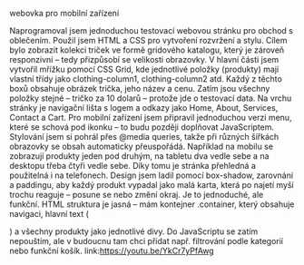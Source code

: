 webovka pro mobilní zařízení 

Naprogramoval jsem jednoduchou testovací webovou stránku pro obchod s oblečením. Použil jsem HTML a CSS pro vytvoření rozvržení a stylu. Cílem bylo zobrazit kolekci triček ve formě gridového katalogu, který je zároveň responzivní – tedy přizpůsobí se velikosti obrazovky.
V hlavní části jsem vytvořil mřížku pomocí CSS Grid, kde jednotlivé položky (produkty) mají vlastní třídy jako clothing-column1, clothing-column2 atd. Každý z těchto boxů obsahuje obrázek trička, jeho název a cenu. Zatím jsou všechny položky stejné – tričko za 10 dolarů – protože jde o testovací data.
Na vrchu stránky je navigační lišta s logem a odkazy jako Home, About, Services, Contact a Cart. Pro mobilní zařízení jsem připravil jednoduchou verzi menu, které se schová pod ikonku – to budu později doplňovat JavaScriptem.
Stylování jsem si pohrál přes @media queries, takže při různých šířkách obrazovky se obsah automaticky přeuspořádá. Například na mobilu se zobrazují produkty jeden pod druhým, na tabletu dva vedle sebe a na desktopu třeba čtyři vedle sebe. Díky tomu je stránka přehledná a použitelná i na telefonech.
Design jsem ladil pomocí box-shadow, zarovnání a paddingu, aby každý produkt vypadal jako malá karta, která po najetí myší trochu reaguje – posune se nebo změní okraj. Je to jednoduché, ale funkční.
HTML struktura je jasná – mám kontejner .container, který obsahuje navigaci, hlavní text (<main>) a všechny produkty jako jednotlivé divy. Do JavaScriptu se zatím nepouštím, ale v budoucnu tam chci přidat např. filtrování podle kategorií nebo funkční košík.
link:https://youtu.be/YkCr7yPfAwg



















